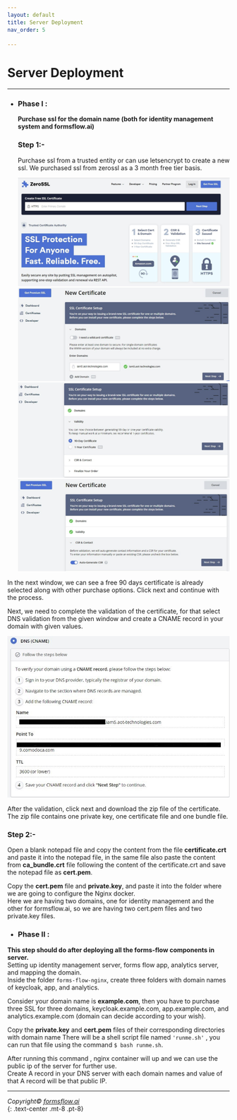 ```yaml
---
layout: default
title: Server Deployment
nav_order: 5

---
```


# Server Deployment
----
- ### Phase I :  
   **Purchase ssl for the domain name (both for identity management system and formsflow.ai)**

  ### Step 1:-  
  Purchase ssl from a trusted entity or can use letsencrypt to create a new ssl. We purchased ssl from zerossl as a 3 month free tier basis.  

  ![ssl1](/assets/server/ssl1.jpg)
  ![ssl2](/assets/server/ssl2.jpg)
  ![ssl3](/assets/server/ssl3.jpg)
  ![ssl4](/assets/server/ssl4.jpg)  

In the next window, we can see a free 90 days certificate is already selected along with other purchase options. Click next and continue with the process.  

Next, we need to complete the validation of the certificate, for that select DNS validation from the given window and create a CNAME record in your domain with given values.  

![ssl5](/assets/server/ssl5.jpg)  

After the validation, click next and download the zip file of the certificate. The zip file contains one private key, one certificate file and one bundle file.  
### Step 2:-  
 Open a blank notepad file and copy the content from the file __certificate.crt__ and paste it into the notepad file, in the same file also paste the content from __ca_bundle.crt__ file following the content of the certificate.crt and save the notepad file as __cert.pem__.   

 Copy the __cert.pem__ file and __private.key__, and paste it into the folder where we are going to configure the Nginx docker.  
 Here we are having two domains, one for identity management and the other for formsflow.ai, so we are having two cert.pem files and two private.key files.   



- ### Phase  II :   


**This step should do after deploying all the forms-flow components in server.**  
Setting up identity management server, forms flow app, analytics server, and mapping the domain.  
Inside the folder `forms-flow-nginx`, create three folders with domain names of keycloak, app, and analytics.

Consider your domain name is __example.com__, then you have to purchase three SSL for three domains, keycloak.example.com, app.example.com, and analytics.example.com (domain can decide according to your wish).  

Copy the __private.key__ and __cert.pem__ files of their corresponding directories with domain name There will be a shell script file named `'runme.sh'` , you can run that file using the command `$ bash runme.sh`.  

After running this command , nginx container will up and we can use the public ip of the server for further use.  
Create A record in your DNS server with each domain names and value of that A record will be that public IP.  

----

*Copyright© [formsflow.ai](https://formsflow.ai/)*   
{: .text-center .mt-8 .pt-8}